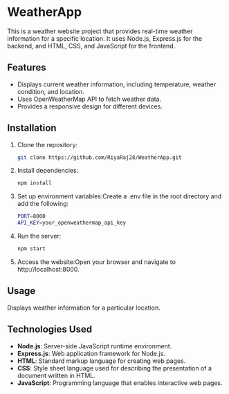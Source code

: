 # WeatherApp

This is a weather website project that provides real-time weather information for a specific location. It uses Node.js, Express.js for the backend, and HTML, CSS, and JavaScript for the frontend.

## Features

- Displays current weather information, including temperature, weather condition, and location.
- Uses OpenWeatherMap API to fetch weather data.
- Provides a responsive design for different devices.

## Installation

1. Clone the repository:

   ```bash
   git clone https://github.com/RiyaRaj28/WeatherApp.git

2. Install dependencies:
   ```bash
   npm install

3. Set up environment variables:Create a .env file in the root directory and add the following:
   ```bash
   PORT=8000
   API_KEY=your_openweathermap_api_key
   
4. Run the server:
   ```bash
   npm start

5. Access the website:Open your browser and navigate to http://localhost:8000.

## Usage
Displays weather information for a particular location.

## Technologies Used

- **Node.js**: Server-side JavaScript runtime environment.
- **Express.js**: Web application framework for Node.js.
- **HTML**: Standard markup language for creating web pages.
- **CSS**: Style sheet language used for describing the presentation of a document written in HTML.
- **JavaScript**: Programming language that enables interactive web pages.

